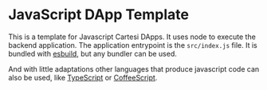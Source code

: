 # JavaScript DApp Template

This is a template for Javascript Cartesi DApps. It uses node to execute the backend application.
The application entrypoint is the `src/index.js` file. It is bundled with [esbuild](https://esbuild.github.io), but any bundler can be used.

And with little adaptations other languages that produce javascript code can also be used, like [TypeScript](https://www.typescriptlang.org) or [CoffeeScript](https://coffeescript.org/).
